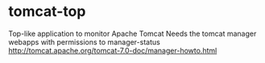 tomcat-top
==========

Top-like application to monitor Apache Tomcat
Needs the tomcat manager webapps with permissions to manager-status
http://tomcat.apache.org/tomcat-7.0-doc/manager-howto.html
